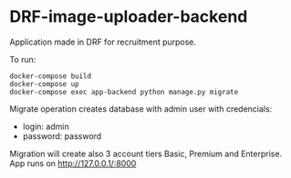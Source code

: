 # DRF-image-uploader-backend
Application made in DRF for recruitment purpose.

To run:

```
docker-compose build
docker-compose up
docker-compose exec app-backend python manage.py migrate
```

Migrate operation creates database with admin user with credencials:

- login: admin
- password: password

Migration will create also 3 account tiers Basic, Premium and Enterprise. App runs on http://127.0.0.1/:8000